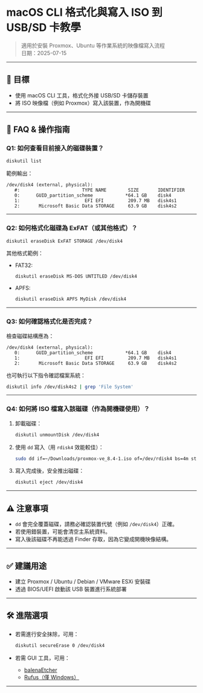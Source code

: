 # macOS CLI 格式化與寫入 ISO 到 USB/SD 卡教學

> 適用於安裝 Proxmox、Ubuntu 等作業系統的映像檔寫入流程  
> 日期：2025-07-15

---

## 📌 目標

- 使用 macOS CLI 工具，格式化外接 USB/SD 卡儲存裝置
- 將 ISO 映像檔（例如 Proxmox）寫入該裝置，作為開機碟

---

## 🧭 FAQ & 操作指南

### Q1: 如何查看目前接入的磁碟裝置？

```bash
diskutil list
```

範例輸出：

```
/dev/disk4 (external, physical):
   #:                       TYPE NAME        SIZE       IDENTIFIER
   0:      GUID_partition_scheme            *64.1 GB    disk4
   1:                        EFI EFI         209.7 MB   disk4s1
   2:       Microsoft Basic Data STORAGE     63.9 GB    disk4s2
```

---

### Q2: 如何格式化磁碟為 ExFAT（或其他格式）？

```bash
diskutil eraseDisk ExFAT STORAGE /dev/disk4
```

其他格式範例：

- FAT32:
  ```bash
  diskutil eraseDisk MS-DOS UNTITLED /dev/disk4
  ```
- APFS:
  ```bash
  diskutil eraseDisk APFS MyDisk /dev/disk4
  ```

---

### Q3: 如何確認格式化是否完成？

檢查磁碟結構應為：

```
/dev/disk4 (external, physical):
   0:      GUID_partition_scheme            *64.1 GB    disk4
   1:                        EFI EFI         209.7 MB   disk4s1
   2:       Microsoft Basic Data STORAGE     63.9 GB    disk4s2
```

也可執行以下指令確認檔案系統：

```bash
diskutil info /dev/disk4s2 | grep 'File System'
```

---

### Q4: 如何將 ISO 檔寫入該磁碟（作為開機碟使用）？

1. 卸載磁碟：

    ```bash
    diskutil unmountDisk /dev/disk4
    ```

2. 使用 `dd` 寫入（用 `rdisk4` 效能較佳）：

    ```bash
    sudo dd if=~/Downloads/proxmox-ve_8.4-1.iso of=/dev/rdisk4 bs=4m status=progress
    ```

3. 寫入完成後，安全推出磁碟：

    ```bash
    diskutil eject /dev/disk4
    ```

---

## ⚠️ 注意事項

- `dd` 會完全覆蓋磁碟，請務必確認裝置代號（例如 `/dev/disk4`）正確。
- 若使用錯裝置，可能會清空主系統資料。
- 寫入後該磁碟不再能透過 Finder 存取，因為它變成開機映像結構。

---

## ✅ 建議用途

- 建立 Proxmox / Ubuntu / Debian / VMware ESXi 安裝碟
- 透過 BIOS/UEFI 啟動該 USB 裝置進行系統部署

---

## 🛠️ 進階選項

- 若需進行安全抹除，可用：
  ```bash
  diskutil secureErase 0 /dev/disk4
  ```

- 若需 GUI 工具，可用：
  - [balenaEtcher](https://www.balena.io/etcher/)
  - [Rufus（僅 Windows）](https://rufus.ie)

---
